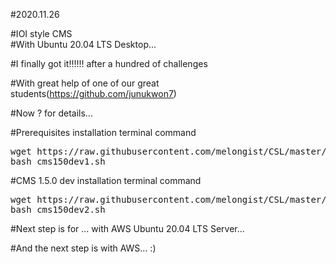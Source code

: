 #2020.11.26   

#IOI style CMS   
#With Ubuntu 20.04 LTS Desktop...   

#I finally got it!!!!!! after a hundred of challenges  

#With great help of one of our great students(https://github.com/junukwon7)   




#Now ? for details...   

#Prerequisites installation terminal command  
<pre>
wget https://raw.githubusercontent.com/melongist/CSL/master/CMS/cms150dev1.sh   
bash cms150dev1.sh
</pre>

#CMS 1.5.0 dev installation terminal command  
<pre>
wget https://raw.githubusercontent.com/melongist/CSL/master/CMS/cms150dev2.sh   
bash cms150dev2.sh
</pre>




#Next step is for ... with AWS Ubuntu 20.04 LTS Server...   

#And the next step is with AWS... :)   

